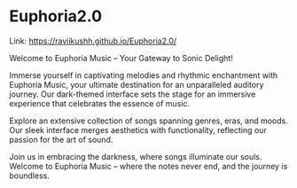 # Euphoria2.0

Link: https://raviikushh.github.io/Euphoria2.0/

Welcome to Euphoria Music – Your Gateway to Sonic Delight!

Immerse yourself in captivating melodies and rhythmic enchantment with Euphoria Music, your ultimate destination for an unparalleled auditory journey. Our dark-themed interface sets the stage for an immersive experience that celebrates the essence of music.

Explore an extensive collection of songs spanning genres, eras, and moods. Our sleek interface merges aesthetics with functionality, reflecting our passion for the art of sound.

 Join us in embracing the darkness, where songs illuminate our souls. Welcome to Euphoria Music – where the notes never end, and the journey is boundless.

